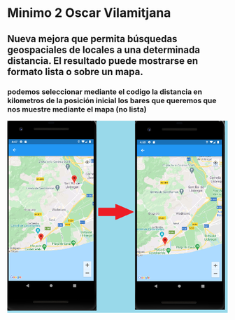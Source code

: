 # Minimo 2 Oscar Vilamitjana

## Nueva mejora que permita búsquedas geospaciales de locales a una determinada distancia. El resultado puede mostrarse en formato lista o sobre un mapa.


### podemos seleccionar mediante el codigo la distancia en kilometros de la posición inicial los bares que queremos que nos muestre mediante el mapa (no lista)

![App UI](/UI.png)
